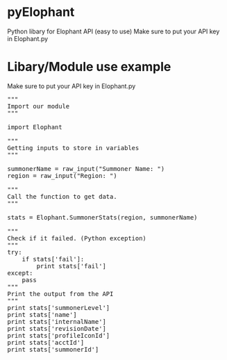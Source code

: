 pyElophant
==========

Python libary for Elophant API (easy to use)
Make sure to put your API key in Elophant.py



Libary/Module use example
=========================
Make sure to put your API key in Elophant.py
<pre>
"""
Import our module 
"""

import Elophant

"""
Getting inputs to store in variables
"""

summonerName = raw_input("Summoner Name: ")
region = raw_input("Region: ")

"""
Call the function to get data.
"""

stats = Elophant.SummonerStats(region, summonerName)

"""
Check if it failed. (Python exception)
"""
try:
	if stats['fail']:
		print stats['fail']
except:
	pass
"""
Print the output from the API
"""
print stats['summonerLevel']
print stats['name']
print stats['internalName']
print stats['revisionDate']
print stats['profileIconId']
print stats['acctId']
print stats['summonerId']
</pre>
